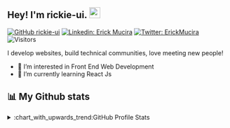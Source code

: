 <!---
- 👋 Hi, I’m @rickie-ui
- 👀 I’m interested in Front End Web Development and Cybersecurity
- 🌱 I’m currently learning React Js
- 💞️ I’m looking to collaborate on opensource projects
- 📫 How to reach me Twitter @rickie_ui
--->

## Hey! I'm rickie-ui. <img src="https://media.giphy.com/media/hvRJCLFzcasrR4ia7z/giphy.gif" width="25px">

[![GitHub rickie-ui](https://img.shields.io/github/followers/rickie-ui?label=follow&style=social)](https://github.com/rickie-ui)
[![Linkedin: Erick Mucira](https://img.shields.io/badge/-Erick%20Mucira-blue?style=flat-square&logo=Linkedin&logoColor=white&link=https://www.linkedin.com/in/muciraerick/)](https://www.linkedin.com/in/muciraerick/)
[![Twitter: ErickMucira](https://img.shields.io/twitter/follow/rickie_ui?style=social)](https://twitter.com/rickie_ui)
![Visitors](https://visitor-badge.glitch.me/badge?page_id=rickie-ui&left_color=gray&right_color=blue)
  
I develop websites, build technical communities, love meeting new people!

- 👀 I’m interested in Front End Web Development
- 🌱 I’m currently learning React Js

## 📊 My Github stats

<details>
  <summary>:chart_with_upwards_trend:GitHub Profile Stats</summary>
  <br/>
  <img src="https://github-readme-stats.vercel.app/api?username=rickie-ui&show_icons=true&theme=chartreuse-dark" alt="GitHub Stats" align="center" width="48%" />
  <img src="https://github-readme-stats.vercel.app/api/top-langs/?username=rickie-ui&layout=compact&theme=chartreuse-dark&langs_count=6" alt="GitHub Top-Langs" align="center" width="40%" />
  <br/>
 
</details>
